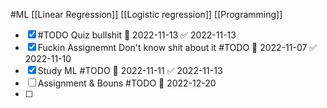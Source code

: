 #ML 
 [[Linear Regression]]
 [[Logistic regression]]
 [[Programming]]
- [x] #TODO Quiz bullshit 📅 2022-11-13 ✅ 2022-11-13
- [x] Fuckin Assignemnt Don't know shit about it #TODO 📅 2022-11-07 ✅ 2022-11-10
- [x] Study ML #TODO 📅 2022-11-11 ✅ 2022-11-13
- [ ] Assignment & Bouns #TODO 📅 2022-12-20
- [ ] 

